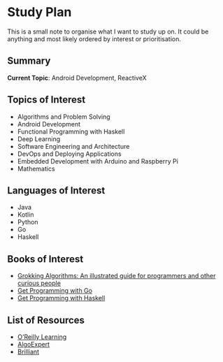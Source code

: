 # Study Plan

This is a small note to organise what I want to study up on. It could be anything and most likely ordered by interest or prioritisation.

## Summary

**Current Topic**: Android Development, ReactiveX

## Topics of Interest

* Algorithms and Problem Solving
* Android Development
* Functional Programming with Haskell
* Deep Learning
* Software Engineering and Architecture
* DevOps and Deploying Applications
* Embedded Development with Arduino and Raspberry Pi
* Mathematics

## Languages of Interest

* Java
* Kotlin
* Python
* Go
* Haskell

## Books of Interest

* [Grokking Algorithms: An illustrated guide for programmers and other curious people](https://learning.oreilly.com/library/view/grokking-algorithms-an/9781617292231/)
* [Get Programming with Go](https://learning.oreilly.com/library/view/get-programming-with/9781617293092/)
* [Get Programming with Haskell](https://learning.oreilly.com/library/view/get-programming-with/9781617293764/)

## List of Resources

* [O’Reilly Learning](https://learning.oreilly.com/)
* [AlgoExpert](https://www.algoexpert.io)
* [Brilliant](https://brilliant.org/)

